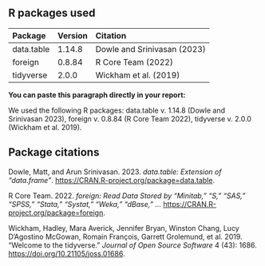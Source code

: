 ## R packages used

<table>
<thead>
<tr class="header">
<th style="text-align: left;">Package</th>
<th style="text-align: left;">Version</th>
<th style="text-align: left;">Citation</th>
</tr>
</thead>
<tbody>
<tr class="odd">
<td style="text-align: left;">data.table</td>
<td style="text-align: left;">1.14.8</td>
<td style="text-align: left;"><span class="citation"
data-cites="datatable">Dowle and Srinivasan (2023)</span></td>
</tr>
<tr class="even">
<td style="text-align: left;">foreign</td>
<td style="text-align: left;">0.8.84</td>
<td style="text-align: left;"><span class="citation"
data-cites="foreign">R Core Team (2022)</span></td>
</tr>
<tr class="odd">
<td style="text-align: left;">tidyverse</td>
<td style="text-align: left;">2.0.0</td>
<td style="text-align: left;"><span class="citation"
data-cites="tidyverse">Wickham et al. (2019)</span></td>
</tr>
</tbody>
</table>

**You can paste this paragraph directly in your report:**

We used the following R packages: data.table v. 1.14.8 (Dowle and
Srinivasan 2023), foreign v. 0.8.84 (R Core Team 2022), tidyverse v.
2.0.0 (Wickham et al. 2019).

## Package citations

Dowle, Matt, and Arun Srinivasan. 2023.
*<span class="nocase">data.table</span>: Extension of
“<span class="nocase">data.frame</span>”*.
<https://CRAN.R-project.org/package=data.table>.

R Core Team. 2022. *<span class="nocase">foreign</span>: Read Data
Stored by “Minitab,” “S,” “SAS,” “SPSS,” “Stata,” “Systat,” “Weka,”
“<span class="nocase">dBase</span>,” ...*
<https://CRAN.R-project.org/package=foreign>.

Wickham, Hadley, Mara Averick, Jennifer Bryan, Winston Chang, Lucy
D’Agostino McGowan, Romain François, Garrett Grolemund, et al. 2019.
“Welcome to the <span class="nocase">tidyverse</span>.” *Journal of Open
Source Software* 4 (43): 1686. <https://doi.org/10.21105/joss.01686>.
